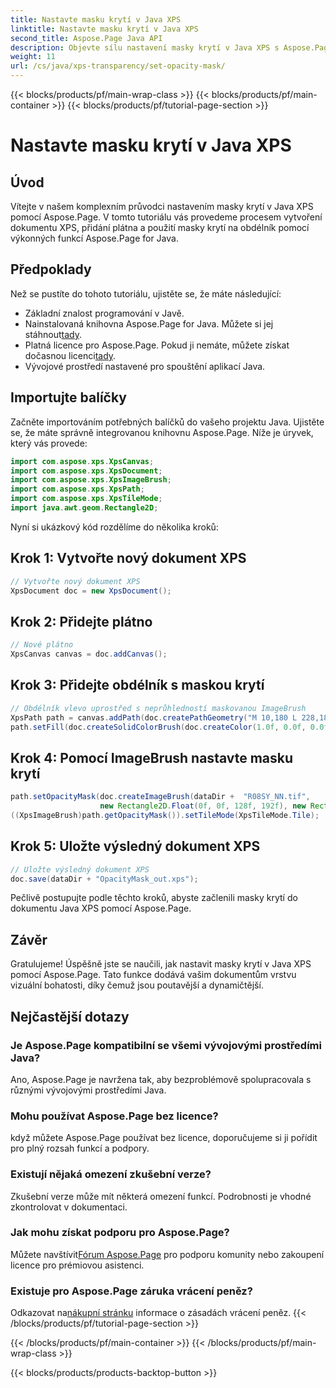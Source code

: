 ```yaml
---
title: Nastavte masku krytí v Java XPS
linktitle: Nastavte masku krytí v Java XPS
second_title: Aspose.Page Java API
description: Objevte sílu nastavení masky krytí v Java XPS s Aspose.Page. Postupujte podle našeho podrobného průvodce pro vizuálně vylepšené dokumenty.
weight: 11
url: /cs/java/xps-transparency/set-opacity-mask/
---
```


{{< blocks/products/pf/main-wrap-class >}}
{{< blocks/products/pf/main-container >}}
{{< blocks/products/pf/tutorial-page-section >}}

# Nastavte masku krytí v Java XPS

## Úvod
Vítejte v našem komplexním průvodci nastavením masky krytí v Java XPS pomocí Aspose.Page. V tomto tutoriálu vás provedeme procesem vytvoření dokumentu XPS, přidání plátna a použití masky krytí na obdélník pomocí výkonných funkcí Aspose.Page for Java.
## Předpoklady
Než se pustíte do tohoto tutoriálu, ujistěte se, že máte následující:
- Základní znalost programování v Javě.
-  Nainstalovaná knihovna Aspose.Page for Java. Můžete si jej stáhnout[tady](https://releases.aspose.com/page/java/).
-  Platná licence pro Aspose.Page. Pokud ji nemáte, můžete získat dočasnou licenci[tady](https://purchase.aspose.com/temporary-license/).
- Vývojové prostředí nastavené pro spouštění aplikací Java.
## Importujte balíčky
Začněte importováním potřebných balíčků do vašeho projektu Java. Ujistěte se, že máte správně integrovanou knihovnu Aspose.Page. Níže je úryvek, který vás provede:
```java
import com.aspose.xps.XpsCanvas;
import com.aspose.xps.XpsDocument;
import com.aspose.xps.XpsImageBrush;
import com.aspose.xps.XpsPath;
import com.aspose.xps.XpsTileMode;
import java.awt.geom.Rectangle2D;
```
Nyní si ukázkový kód rozdělíme do několika kroků:
## Krok 1: Vytvořte nový dokument XPS
```java
// Vytvořte nový dokument XPS
XpsDocument doc = new XpsDocument();
```
## Krok 2: Přidejte plátno
```java
// Nové plátno
XpsCanvas canvas = doc.addCanvas();
```
## Krok 3: Přidejte obdélník s maskou krytí
```java
// Obdélník vlevo uprostřed s neprůhledností maskovanou ImageBrush
XpsPath path = canvas.addPath(doc.createPathGeometry("M 10,180 L 228,180 228,285 10,285"));
path.setFill(doc.createSolidColorBrush(doc.createColor(1.0f, 0.0f, 0.0f)));
```
## Krok 4: Pomocí ImageBrush nastavte masku krytí
```java
path.setOpacityMask(doc.createImageBrush(dataDir +  "R08SY_NN.tif", 
                    new Rectangle2D.Float(0f, 0f, 128f, 192f), new Rectangle2D.Float(0f, 0f, 64f, 96f)));
((XpsImageBrush)path.getOpacityMask()).setTileMode(XpsTileMode.Tile);
```
## Krok 5: Uložte výsledný dokument XPS
```java
// Uložte výsledný dokument XPS
doc.save(dataDir + "OpacityMask_out.xps"); 
```
Pečlivě postupujte podle těchto kroků, abyste začlenili masky krytí do dokumentu Java XPS pomocí Aspose.Page.
## Závěr
Gratulujeme! Úspěšně jste se naučili, jak nastavit masky krytí v Java XPS pomocí Aspose.Page. Tato funkce dodává vašim dokumentům vrstvu vizuální bohatosti, díky čemuž jsou poutavější a dynamičtější.
## Nejčastější dotazy
### Je Aspose.Page kompatibilní se všemi vývojovými prostředími Java?
Ano, Aspose.Page je navržena tak, aby bezproblémově spolupracovala s různými vývojovými prostředími Java.
### Mohu používat Aspose.Page bez licence?
když můžete Aspose.Page používat bez licence, doporučujeme si ji pořídit pro plný rozsah funkcí a podpory.
### Existují nějaká omezení zkušební verze?
Zkušební verze může mít některá omezení funkcí. Podrobnosti je vhodné zkontrolovat v dokumentaci.
### Jak mohu získat podporu pro Aspose.Page?
 Můžete navštívit[Fórum Aspose.Page](https://forum.aspose.com/c/page/39) pro podporu komunity nebo zakoupení licence pro prémiovou asistenci.
### Existuje pro Aspose.Page záruka vrácení peněz?
 Odkazovat na[nákupní stránku](https://purchase.aspose.com/buy) informace o zásadách vrácení peněz.
{{< /blocks/products/pf/tutorial-page-section >}}

{{< /blocks/products/pf/main-container >}}
{{< /blocks/products/pf/main-wrap-class >}}

{{< blocks/products/products-backtop-button >}}
